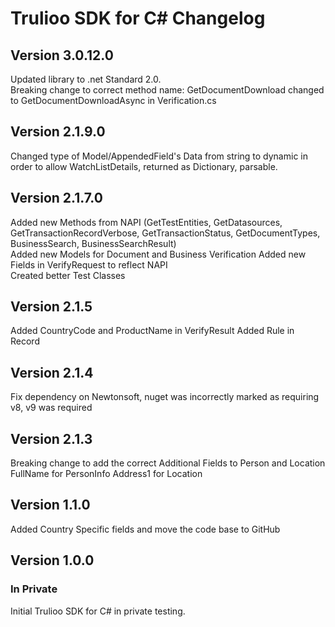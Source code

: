 # Trulioo SDK for C# Changelog

## Version 3.0.12.0

Updated library to .net Standard 2.0.  
Breaking change to correct method name: GetDocumentDownload changed to GetDocumentDownloadAsync in Verification.cs

## Version 2.1.9.0

Changed type of Model/AppendedField's Data from string to dynamic in order to allow WatchListDetails, returned as Dictionary, parsable.

## Version 2.1.7.0

Added new Methods from NAPI (GetTestEntities, GetDatasources, GetTransactionRecordVerbose, GetTransactionStatus, GetDocumentTypes, BusinessSearch, BusinessSearchResult)    
Added new Models for Document and Business Verification
Added new Fields in VerifyRequest to reflect NAPI  
Created better Test Classes

## Version 2.1.5

Added CountryCode and ProductName in VerifyResult
Added Rule in Record

## Version 2.1.4

Fix dependency on Newtonsoft,  nuget was incorrectly marked as requiring v8, v9 was required

## Version 2.1.3

Breaking change to add the correct Additional Fields to Person and Location
FullName for PersonInfo
Address1 for Location

## Version 1.1.0

Added Country Specific fields and move the code base to GitHub

## Version 1.0.0

### In Private 

Initial Trulioo SDK for C# in private testing.

